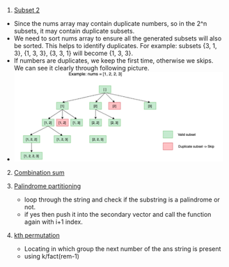 1. [Subset 2](https://leetcode.com/problems/subsets-ii/submissions/)

- Since the nums array may contain duplicate numbers, so in the 2^n subsets, it may contain duplicate subsets.
- We need to sort nums array to ensure all the generated subsets will also be sorted. This helps to identify duplicates. For example: subsets {3, 1, 3}, {1, 3, 3}, {3, 3, 1} will become {1, 3, 3}.
- If numbers are duplicates, we keep the first time, otherwise we skips. We can see it clearly through following picture.
- ![img](../ss/subset.png)

2. [Combination sum](https://leetcode.com/problems/combination-sum/)

3. [Palindrome partitioning](https://leetcode.com/problems/palindrome-partitioning/submissions/)

   - loop through the string and check if the substring is a palindrome or not.
   - if yes then push it into the secondary vector and call the function again with i+1 index.

4. [kth permutation](https://leetcode.com/problems/permutation-sequence/submissions/)

   - Locating in which group the next number of the ans string is present
   - using k/fact(rem-1)
